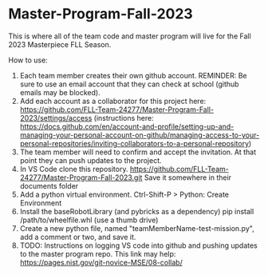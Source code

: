 # Master-Program-Fall-2023

This is where all of the team code and master program will live for the Fall 2023 Masterpiece FLL Season.

How to use:

1. Each team member creates their own github account. REMINDER: Be sure to use an email account that they can check at school (github emails may be blocked).
2. Add each account as a collaborator for this project here: https://github.com/FLL-Team-24277/Master-Program-Fall-2023/settings/access (instructions here: https://docs.github.com/en/account-and-profile/setting-up-and-managing-your-personal-account-on-github/managing-access-to-your-personal-repositories/inviting-collaborators-to-a-personal-repository)
3. The team member will need to confirm and accept the invitation. At that point they can push updates to the project.
4. In VS Code clone this repository. https://github.com/FLL-Team-24277/Master-Program-Fall-2023.git Save it somewhere in their documents folder
5. Add a python virtual environment. Ctrl-Shift-P > Python: Create Environment
6. Install the baseRobotLibrary (and pybricks as a dependency) pip install /path/to/wheelfile.whl (use a thumb drive)
7. Create a new python file, named "teamMemberName-test-mission.py", add a comment or two, and save it.
8. TODO: Instructions on logging VS code into github and pushing updates to the master program repo. This link may help: https://pages.nist.gov/git-novice-MSE/08-collab/

